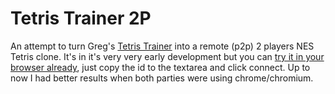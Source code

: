 # Tetris Trainer 2P

An attempt to turn Greg's [Tetris Trainer](https://github.com/GregoryCannon/TetrisTrainer/) into a remote (p2p) 2 players NES Tetris clone. It's in it's very very early development but you can [try it in your browser already](https://brianch.github.io/TetrisTrainer2p/), just copy the id to the textarea and click connect. Up to now I had better results when both parties were using chrome/chromium.